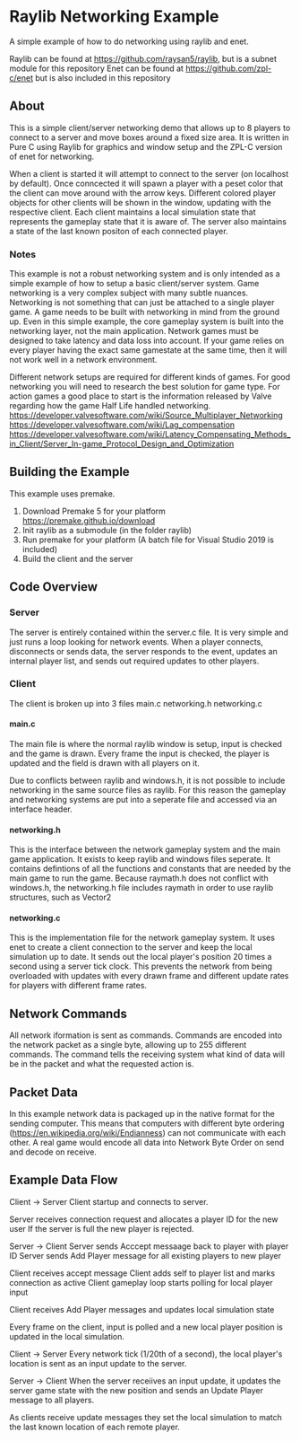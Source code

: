 # Raylib Networking Example
A simple example of how to do networking using raylib and enet.

Raylib can be found at https://github.com/raysan5/raylib, but is a subnet module for this repository
Enet can be found at https://github.com/zpl-c/enet but is also included in this repository

## About
This is a simple client/server networking demo that allows up to 8 players to connect to a server and move boxes around a fixed size area. It is written in Pure C using Raylib for graphics and window setup and the ZPL-C version of enet for networking.

When a client is started it will attempt to connect to the server (on localhost by default). Once conncected it will spawn a player with a peset color that the client can move around with the arrow keys. Different colored player objects for other clients will be shown in the window, updating with the respective client. Each client maintains a local simulation state that represents the gameplay state that it is aware of. The server also maintains a state of the last known positon of each connected player.

### Notes
This example is not a robust networking system and is only intended as a simple example of how to setup a basic client/server system. Game networking is a very complex subject with many subtle nuances. Networking is not something that can just be attached to a single player game. A game needs to be built with networking in mind from the ground up. Even in this simple example, the core gameplay system is built into the networking layer, not the main application. Network games must be designed to take latency and data loss into account. If your game relies on every player having the exact same gamestate at the same time, then it will not work well in a network environment.

Different network setups are required for different kinds of games. For good networking you will need to research the best solution for game type. For action games a good place to start is the information released by Valve regarding how the game Half Life handled networking.
https://developer.valvesoftware.com/wiki/Source_Multiplayer_Networking
https://developer.valvesoftware.com/wiki/Lag_compensation
https://developer.valvesoftware.com/wiki/Latency_Compensating_Methods_in_Client/Server_In-game_Protocol_Design_and_Optimization

## Building the Example
This example uses premake.

1) Download Premake 5 for your platform https://premake.github.io/download
2) Init raylib as a submodule (in the folder raylib)
3) Run premake for your platform (A batch file for Visual Studio 2019 is included)
4) Build the client and the server

## Code Overview

### Server
The server is entirely contained within the server.c file. It is very simple and just runs a loop looking for network events. When a player connects, disconnects or sends data, the server responds to the event, updates an internal player list, and sends out required updates to other players.

### Client
The client is broken up into 3 files
main.c
networking.h
networking.c

#### main.c
The main file is where the normal raylib window is setup, input is checked and the game is drawn. Every frame the input is checked, the player is updated and the field is drawn with all players on it.

Due to conflicts between raylib and windows.h, it is not possible to include networking in the same source files as raylib. For this reason the gameplay and networking systems are put into a seperate file and accessed via an interface header.

#### networking.h
This is the interface between the network gameplay system and the main game application. It exists to keep raylib and windows files seperate. It contains defintions of all the functions and constants that are needed by the main game to run the game. Because raymath.h does not conflict with windows.h, the networking.h file includes raymath in order to use raylib structures, such as Vector2

#### networking.c
This is the implementation file for the network gameplay system. It uses enet to create a client connection to the server and keep the local simulation up to date. It sends out the local player's position 20 times a second using a server tick clock. This prevents the network from being overloaded with updates with every drawn frame and different update rates for players with different frame rates.

## Network Commands
All network iformation is sent as commands. Commands are encoded into the network packet as a single byte, allowing up to 255 different commands. The command tells the receiving system what kind of data will be in the packet and what the requested action is.

## Packet Data
In this example network data is packaged up in the native format for the sending computer. This means that computers with different byte ordering (https://en.wikipedia.org/wiki/Endianness) can not communicate with each other. A real game would encode all data into Network Byte Order on send and decode on receive.

## Example Data Flow

Client -> Server
Client startup and connects to server.

Server receives connection request and allocates a player ID for the new user
	If the server is full the new player is rejected.
	
Server -> Client
Server sends Acccept messaage back to player with player ID
Server sends Add Player message for all existing players to new player

Client receives accept message
Client adds self to player list and marks connection as active
Client gameplay loop starts polling for local player input

Client receives Add Player messages and updates local simulation state

Every frame on the client, input is polled and a new local player position is updated in the local simulation.

Client -> Server
Every network tick (1/20th of a second), the local player's location is sent as an input update to the server.

Server -> Client
When the server receiives an input update, it updates the server game state with the new position and sends an Update Player message to all players.

As clients receive update messages they set the local simulation to match the last known location of each remote player.


